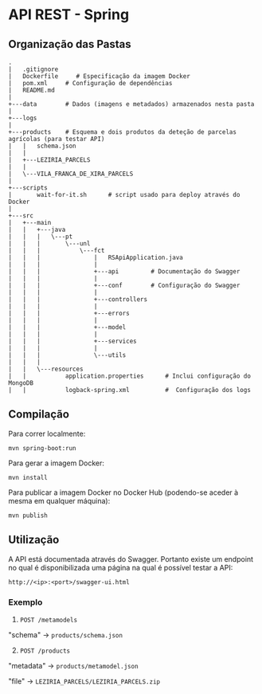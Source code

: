 # API REST - Spring

## Organização das Pastas


````
.
|   .gitignore
|   Dockerfile     # Especificação da imagem Docker
|   pom.xml     # Configuração de dependências
|   README.md
|
+---data        # Dados (imagens e metadados) armazenados nesta pasta
|
+---logs
|
+---products    # Esquema e dois produtos da deteção de parcelas agrícolas (para testar API)
|   |   schema.json
|   |
|   +---LEZIRIA_PARCELS
|   |
|   \---VILA_FRANCA_DE_XIRA_PARCELS
|
+---scripts
|       wait-for-it.sh      # script usado para deploy através do Docker
|
+---src
|   +---main
|   |   +---java
|   |   |   \---pt
|   |   |       \---unl
|   |   |           \---fct
|   |   |               |   RSApiApplication.java
|   |   |               |
|   |   |               +---api         # Documentação do Swagger
|   |   |               |
|   |   |               +---conf        # Configuração do Swagger
|   |   |               |
|   |   |               +---controllers
|   |   |               |
|   |   |               +---errors
|   |   |               |
|   |   |               +---model
|   |   |               |
|   |   |               +---services
|   |   |               |
|   |   |               \---utils
|   |   |
|   |   \---resources
|   |           application.properties      # Inclui configuração do MongoDB
|   |           logback-spring.xml          #  Configuração dos logs

````


## Compilação

Para correr localmente:

```
mvn spring-boot:run
```

Para gerar a imagem Docker:

```
mvn install
```

Para publicar a imagem Docker no Docker Hub (podendo-se aceder à mesma em qualquer máquina):

```
mvn publish
```

## Utilização

A API está documentada através do Swagger. Portanto existe um endpoint no qual é disponibilizada uma página na qual é possível testar a API:

```
http://<ip>:<port>/swagger-ui.html
```
### Exemplo

1. ``POST /metamodels`` 

"schema" -> ``products/schema.json``

2. ``POST /products`` 

"metadata" -> ``products/metamodel.json``

"file" -> ``LEZIRIA_PARCELS/LEZIRIA_PARCELS.zip``
